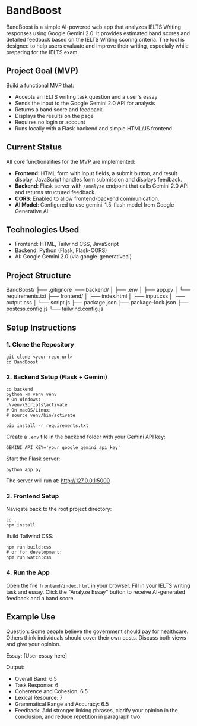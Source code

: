 # BandBoost

BandBoost is a simple AI-powered web app that analyzes IELTS Writing responses using Google Gemini 2.0. It provides estimated band scores and detailed feedback based on the IELTS Writing scoring criteria. The tool is designed to help users evaluate and improve their writing, especially while preparing for the IELTS exam.

## Project Goal (MVP)

Build a functional MVP that:

- Accepts an IELTS writing task question and a user's essay
- Sends the input to the Google Gemini 2.0 API for analysis
- Returns a band score and feedback
- Displays the results on the page
- Requires no login or account
- Runs locally with a Flask backend and simple HTML/JS frontend

## Current Status

All core functionalities for the MVP are implemented:

- **Frontend**: HTML form with input fields, a submit button, and result display. JavaScript handles form submission and displays feedback.
- **Backend**: Flask server with `/analyze` endpoint that calls Gemini 2.0 API and returns structured feedback.
- **CORS**: Enabled to allow frontend-backend communication.
- **AI Model**: Configured to use gemini-1.5-flash model from Google Generative AI.

## Technologies Used

- Frontend: HTML, Tailwind CSS, JavaScript
- Backend: Python (Flask, Flask-CORS)
- AI: Google Gemini 2.0 (via google-generativeai)

## Project Structure

BandBoost/
├── .gitignore
├── backend/
│   ├── .env
│   ├── app.py
│   └── requirements.txt
├── frontend/
│   ├── index.html
│   ├── input.css
│   ├── output.css
│   └── script.js
├── package.json
├── package-lock.json
├── postcss.config.js
└── tailwind.config.js

## Setup Instructions

### 1. Clone the Repository

```
git clone <your-repo-url>
cd BandBoost
```

### 2. Backend Setup (Flask + Gemini)

```
cd backend
python -m venv venv
# On Windows:
.\venv\Scripts\activate
# On macOS/Linux:
# source venv/bin/activate

pip install -r requirements.txt
```

Create a `.env` file in the backend folder with your Gemini API key:

```
GEMINI_API_KEY='your_google_gemini_api_key'
```

Start the Flask server:

```
python app.py
```

The server will run at: http://127.0.0.1:5000

### 3. Frontend Setup

Navigate back to the root project directory:

```
cd ..
npm install
```

Build Tailwind CSS:

```
npm run build:css
# or for development:
npm run watch:css
```

### 4. Run the App

Open the file `frontend/index.html` in your browser. Fill in your IELTS writing task and essay. Click the "Analyze Essay" button to receive AI-generated feedback and a band score.

## Example Use

Question:
Some people believe the government should pay for healthcare. Others think individuals should cover their own costs. Discuss both views and give your opinion.

Essay:
[User essay here]

Output:
- Overall Band: 6.5
- Task Response: 6
- Coherence and Cohesion: 6.5
- Lexical Resource: 7
- Grammatical Range and Accuracy: 6.5
- Feedback: Add stronger linking phrases, clarify your opinion in the conclusion, and reduce repetition in paragraph two.


